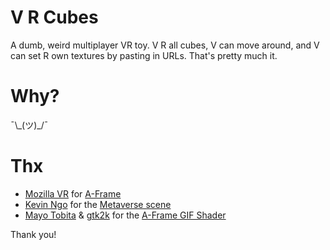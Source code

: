 # V R Cubes
A dumb, weird multiplayer VR toy. V R all cubes, V can move around, and V can set R own textures by pasting in URLs. That's pretty much it.

# Why?
¯\\\_(ツ)_/¯

# Thx

* [Mozilla VR](https://mozvr.com) for [A-Frame](http://aframe.io)
* [Kevin Ngo](https://github.com/ngokevin) for the [Metaverse scene](https://aframe.io/examples/showcase/hello-metaverse)
* [Mayo Tobita](https://github.com/mayognaise) & [gtk2k](https://github.com/gtk2k) for the [A-Frame GIF Shader](https://github.com/mayognaise/aframe-gif-shader)

Thank you!
